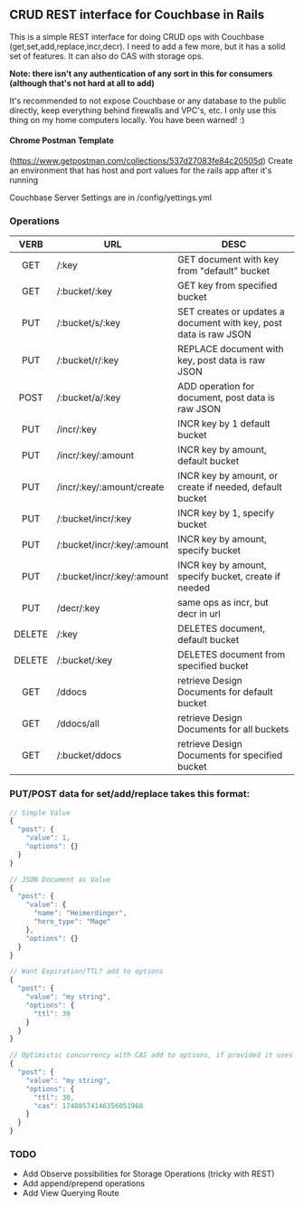 ## CRUD REST interface for Couchbase in Rails ##
This is a simple REST interface for doing CRUD ops with Couchbase (get,set,add,replace,incr,decr). I need to add a few more, but it has a solid set of features. It can also do CAS with storage ops.

**Note: there isn't any authentication of any sort in this for consumers (although that's not hard at all to add)**

It's recommended to not expose Couchbase or any database to the public directly, keep everything behind firewalls and VPC's, etc. 
I only use this thing on my home computers locally. You have been warned! :)

#### Chrome Postman Template ####
(https://www.getpostman.com/collections/537d27083fe84c20505d)
Create an environment that has host and port values for the rails app after it's running

Couchbase Server Settings are in /config/yettings.yml

### Operations ###

|  VERB  | URL                        | DESC                                                              |
|:------:|----------------------------|-------------------------------------------------------------------|
|   GET  | /:key                      | GET document with key from "default" bucket                       |
|   GET  | /:bucket/:key              | GET key from specified bucket                                     |
|   PUT  | /:bucket/s/:key            | SET creates or updates a document with key, post data is raw JSON |
|   PUT  | /:bucket/r/:key            | REPLACE document with key, post data is raw JSON                  |
|  POST  | /:bucket/a/:key            | ADD operation for document, post data is raw JSON                 |
|   PUT  | /incr/:key                 | INCR key by 1 default bucket                                      |
|   PUT  | /incr/:key/:amount         | INCR key by amount, default bucket                                |
|   PUT  | /incr/:key/:amount/create  | INCR key by amount, or create if needed, default bucket           |
|   PUT  | /:bucket/incr/:key         | INCR key by 1, specify bucket                                     |
|   PUT  | /:bucket/incr/:key/:amount | INCR key by amount, specify bucket                                |
|   PUT  | /:bucket/incr/:key/:amount | INCR key by amount, specify bucket, create if needed              |
|   PUT  | /decr/:key                 | same ops as incr, but decr in url                                 |
| DELETE | /:key                      | DELETES document, default bucket                                  |
| DELETE | /:bucket/:key              | DELETES document from specified bucket                            |
|   GET  | /ddocs                     | retrieve Design Documents for default bucket                      |
|   GET  | /ddocs/all                 | retrieve Design Documents for all buckets                         |
|   GET  | /:bucket/ddocs             | retrieve Design Documents for specified bucket                    |

### PUT/POST data for set/add/replace takes this format: ###

```javascript
// Simple Value
{
  "post": {
    "value": 1,
    "options": {} 
  }
}

// JSON Document as Value
{
  "post": {
    "value": {
      "name": "Heimerdinger",
      "hero_type": "Mage"
    },
    "options": {} 
  }
}

// Want Expiration/TTL? add to options
{
  "post": {
    "value": "my string",
    "options": {
      "ttl": 30
    } 
  }
}

// Optimistic concurrency with CAS add to options, if provided it uses it
{
  "post": {
    "value": "my string",
    "options": {
      "ttl": 30,
      "cas": 17480574146356051968
    } 
  }
}
```

### TODO ###

* Add Observe possibilities for Storage Operations (tricky with REST)
* Add append/prepend operations
* Add View Querying Route


